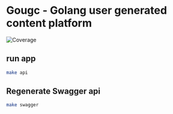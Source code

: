 # Gougc - Golang user generated content platform
![Coverage](https://img.shields.io/badge/Coverage-89.2%25-brightgreen)

## run app

```bash
make api
```

## Regenerate Swagger api

```bash
make swagger
```
